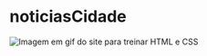 # noticiasCidade

![Imagem em gif do site para treinar HTML e CSS](https://github.com/jana-dev/noticiasCidade1/blob/master/noticiascidade.gif)
